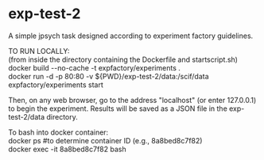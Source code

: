 # exp-test-2
A simple jpsych task designed according to experiment factory guidelines.

TO RUN LOCALLY:<br>
(from inside the directory containing the Dockerfile and startscript.sh)<br>
docker build --no-cache -t expfactory/experiments . <br>
docker run -d -p 80:80 -v ${PWD}/exp-test-2/data:/scif/data expfactory/experiments start <br>

Then, on any web browser, go to the address "localhost" (or enter 127.0.0.1) to begin the experiment. Results will be saved as a JSON file in the exp-test-2/data directory.

To bash into docker container:<br>
docker ps #to determine container ID (e.g., 8a8bed8c7f82)<br>
docker exec -it 8a8bed8c7f82 bash


